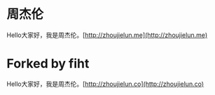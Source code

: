 # 周杰伦

Hello大家好，我是周杰伦。[http://zhoujielun.me](http://zhoujielun.me)

# Forked by fiht
Hello大家好，我是周杰伦。[http://zhoujielun.co](http://zhoujielun.co)
